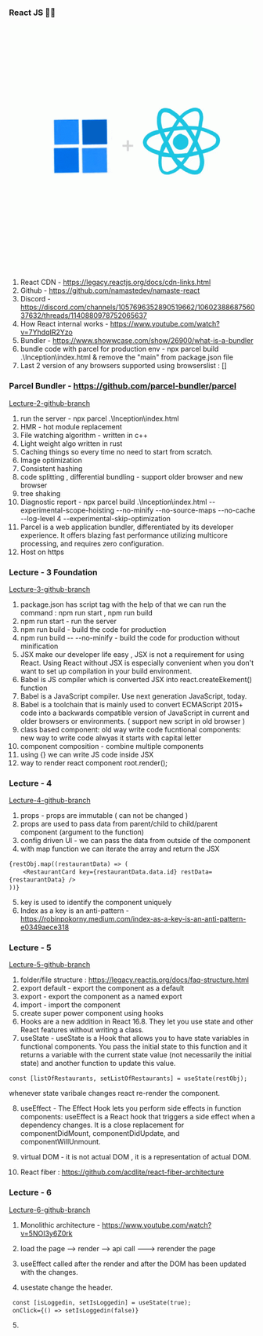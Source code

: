 ### React JS 🧑‍💻
![Alt text](image.png)


1. React CDN - https://legacy.reactjs.org/docs/cdn-links.html
2. Github - https://github.com/namastedev/namaste-react
3. Discord - https://discord.com/channels/1057696352890519662/1060238868756037632/threads/1140880978752065637
4. How React internal works - https://www.youtube.com/watch?v=7YhdqIR2Yzo
5. Bundler - https://www.showwcase.com/show/26900/what-is-a-bundler
6. bundle code with parcel for production env - npx parcel build .\Inception\index.html  & remove the "main" from package.json file 
7. Last 2 version of any browsers supported using browserslist : []

### Parcel Bundler - https://github.com/parcel-bundler/parcel
[Lecture-2-github-branch](https://github.com/jayeshd7/ReactInternal/tree/main)
1. run the server - npx parcel .\Inception\index.html
2. HMR - hot module replacement
3. File watching algorithm - written in c++
4. Light weight algo written in rust
5. Caching things so every time no need to start from scratch.
6. Image optimization
7. Consistent hashing
8. code splitting , differential bundling - support older browser and new browser
9. tree shaking
10. Diagnostic report - npx parcel build .\Inception\index.html --experimental-scope-hoisting --no-minify --no-source-maps --no-cache --log-level 4 --experimental-skip-optimization
11. Parcel is a web application bundler, differentiated by its developer experience. It offers blazing fast performance utilizing multicore processing, and requires zero configuration.
12. Host on https 


### Lecture - 3 Foundation
[Lecture-3-github-branch](https://github.com/jayeshd7/ReactInternal/tree/lecture_3_laying_foundation)
1. package.json has script tag with the help of that we can run the command : npm run start , npm run build
2. npm run start - run the server
3. npm run build - build the code for production
4. npm run build -- --no-minify - build the code for production without minification
5. JSX make our developer life easy , JSX is not a requirement for using React. Using React without JSX is especially convenient when you don't want to set up compilation in your build environment.
6. Babel is JS compiler which is converted JSX into react.createEkement() function
7. Babel is a JavaScript compiler. Use next generation JavaScript, today.
8. Babel is a toolchain that is mainly used to convert ECMAScript 2015+ code into a backwards compatible version of JavaScript in current and older browsers or environments. ( support new script in old browser )
9. class based component: old way write code
fucntional components: new way to write code
alwyas it starts with capital letter
10. component composition - combine multiple components
11. using {} we can write JS code inside JSX
12.  way to render react component root.render(<HeadingComponent />);

### Lecture - 4
[Lecture-4-github-branch](https://github.com/jayeshd7/ReactInternal/tree/lecture_4)
1. props - props are immutable ( can not be changed )
2. props are used to pass data from parent/child to child/parent component (argument to the function)
3. config driven UI - we can pass the data from outside of the component
4. with map function we can iterate the array and return the JSX
```
{restObj.map((restaurantData) => (
    <RestaurantCard key={restaurantData.data.id} restData={restaurantData} />
))}

```
5. key is used to identify the component uniquely
6. Index as a key is an anti-pattern - https://robinpokorny.medium.com/index-as-a-key-is-an-anti-pattern-e0349aece318


### Lecture - 5
[Lecture-5-github-branch](https://github.com/jayeshd7/ReactInternal/tree/lecture_5)
1. folder/file structure : https://legacy.reactjs.org/docs/faq-structure.html
2. export default - export the component as a default
3. export - export the component as a named export
4. import - import the component
5. create super power component using hooks
6. Hooks are a new addition in React 16.8. They let you use state and other React features without writing a class.
7. useState - useState is a Hook that allows you to have state variables in functional components. You pass the initial state to this function and it returns a variable with the current state value (not necessarily the initial state) and another function to update this value.
```
const [listOfRestaurants, setListOfRestaurants] = useState(restObj);
```
whenever state varibale changes react re-render the component.

8. useEffect - The Effect Hook lets you perform side effects in function components: useEffect is a React hook that triggers a side effect when a dependency changes. It is a close replacement for componentDidMount, componentDidUpdate, and componentWillUnmount.

9. virtual DOM - it is not actual DOM , it is a representation of actual DOM.

10. React fiber : https://github.com/acdlite/react-fiber-architecture

### Lecture - 6
[Lecture-6-github-branch](https://github.com/jayeshd7/ReactInternal/tree/lecture_6)

1. Monolithic architecture - https://www.youtube.com/watch?v=5NOI3y6Z0rk

2. load the page --> render --> api call ---> rerender the page

3. useEffect called after the render and after the DOM has been updated with the changes.

4. usestate change the header.

```
 const [isLoggedin, setIsLoggedin] = useState(true);
 onClick={() => setIsLoggedin(false)}
```

5. 